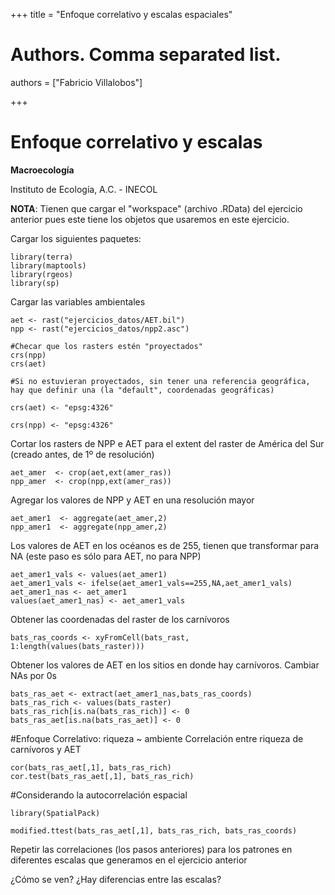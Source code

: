 +++
title = "Enfoque correlativo y escalas espaciales"

# Authors. Comma separated list.
authors = ["Fabricio Villalobos"]

  
+++

# Enfoque correlativo y escalas

**Macroecología**

Instituto de Ecología, A.C. - INECOL


**NOTA**: Tienen que cargar el "workspace" (archivo .RData) del ejercicio anterior pues este tiene los objetos que usaremos en este ejercicio.

Cargar los siguientes paquetes:
```{r eval=FALSE}
library(terra)
library(maptools)
library(rgeos)
library(sp)
```

Cargar las variables ambientales
```{r eval=FALSE} 
aet <- rast("ejercicios_datos/AET.bil")
npp <- rast("ejercicios_datos/npp2.asc")

#Checar que los rasters estén "proyectados"
crs(npp)
crs(aet)

#Si no estuvieran proyectados, sin tener una referencia geográfica, hay que definir una (la "default", coordenadas geográficas)

crs(aet) <- "epsg:4326"

crs(npp) <- "epsg:4326"

```

Cortar los rasters de NPP e AET para el extent del raster de América del Sur (creado antes, de 1º de resolución)
```{r eval=FALSE}
aet_amer  <- crop(aet,ext(amer_ras))
npp_amer  <- crop(npp,ext(amer_ras))
```

Agregar los valores de NPP y AET en una resolución mayor
```{r eval=FALSE}
aet_amer1  <- aggregate(aet_amer,2)
npp_amer1  <- aggregate(npp_amer,2)
```

Los valores de AET en los océanos es de 255, tienen que transformar para NA (este paso es sólo para AET, no para NPP)
```{r eval=FALSE}
aet_amer1_vals <- values(aet_amer1)
aet_amer1_vals <- ifelse(aet_amer1_vals==255,NA,aet_amer1_vals)
aet_amer1_nas <- aet_amer1
values(aet_amer1_nas) <- aet_amer1_vals
```

Obtener las coordenadas del raster de los carnívoros
```{r eval=FALSE}
bats_ras_coords <- xyFromCell(bats_rast, 1:length(values(bats_raster)))
```
Obtener los valores de AET en los sitios en donde hay carnívoros. Cambiar NAs por 0s
```{r eval=FALSE}
bats_ras_aet <- extract(aet_amer1_nas,bats_ras_coords)
bats_ras_rich <- values(bats_raster)
bats_ras_rich[is.na(bats_ras_rich)] <- 0
bats_ras_aet[is.na(bats_ras_aet)] <- 0
```

#Enfoque Correlativo: riqueza ~ ambiente
Correlación entre riqueza de carnívoros y AET
```{r eval=FALSE}
cor(bats_ras_aet[,1], bats_ras_rich)
cor.test(bats_ras_aet[,1], bats_ras_rich)
```

#Considerando la autocorrelación espacial
```{r eval=FALSE}
library(SpatialPack)

modified.ttest(bats_ras_aet[,1], bats_ras_rich, bats_ras_coords)

```

Repetir las correlaciones (los pasos anteriores) para los patrones en diferentes escalas que generamos en el ejercicio anterior

¿Cómo se ven? 
¿Hay diferencias entre las escalas?
